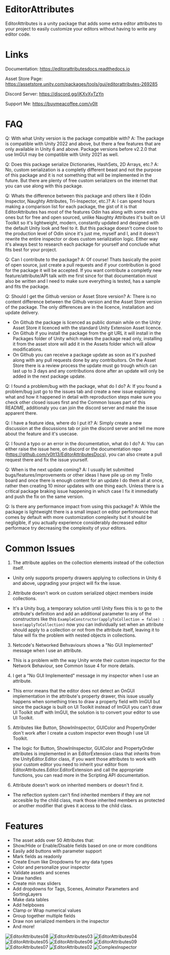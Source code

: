 # EditorAttributes
EditorAttributes is a unity package that adds some extra editor attributes to your project to easily customize your editors without having to write any editor code.

# Links
Documentation: https://editorattributesdocs.readthedocs.io

Asset Store Page: https://assetstore.unity.com/packages/tools/gui/editorattributes-269285

Discord Server: https://discord.gg/jKXvXyTzYn

Support Me: https://buymeacoffee.com/v0lt

# FAQ
Q: With what Unity version is the package compatible with?
A: The package is compatible with Unity 2022 and above, but there a few features that are only available in Unity 6 and above. Package versions before v2.2.0 that use ImGUI may be compatible with Unity 2021 as well.

Q: Does this package serialize Dictionaries, HashSets, 2D Arrays, etc.?
A: No, custom serialization is a completly different beast and not the purpose of this package and it is not something that will be implemented in the future. But there are plenty of free custom serializers on the internet that you can use along with this package. 

Q: Whats the difference between this package and others like it (Odin Inspector, Naughty Attributes, Tri-Inspector, etc.)?
A: I can spend hours making a comparison list for each package, the gist of it is that EditorAttributes has most of the features Odin has along with some extra ones but for free and open sourced, unlike Naughty Attributes it's built on UI Toolkit so it's lightweight, modern, constantly updated and designed with the default Unity look and feel to it. But this package doesn't come close to the production level of Odin since it's just me, myself and I, and it doesn't rewrite the entire inspector or does custom serialization logic. Either way it's always best to research each package for yourself and conclude what fits best for your project.

Q: Can I contribute to the package?
A: Of course! Thats basically the point of open source, just create a pull requests and if your contribution is good for the package it will be accepted. If you want contribute a completly new feature/attribute/API talk with me first since for that documentation must also be written and I need to make sure everything is tested, has a sample and fits the package.

Q: Should I get the Github version or Asset Store version?
A: There is no content difference between the Github version and the Asset Store version of the package. The only differences are in the licence, installation and update delivery.
- On Github the package is licenced as public domain while on the Unity Asset Store it licenced with the standard Unity Extension Asset licence.
- On Github if you install the package from the git URL it will install in the Packages folder of Unity which makes the package read only, installing it from the asset store will add it in the Assets folder which will allow modifications.
- On Github you can receive a package update as soon as it's pushed along with any pull requests done by any contribuitors. On the Asset Store there is a review process the update must go trough which can last up to 3 days and any contributions done after an update will only be added in the next package update.

Q: I found a problem/bug with the package, what do I do?
A: If you found a problem/bug just go to the issues tab and create a new issue explaining what and how it happened in detail with reproduction steps make sure you check other closed issues first and the Common Issues part of this README, additionaly you can join the discord server and make the issue apparent there.

Q: I have a feature idea, where do I put it?
A: Simply create a new discussion at the discussions tab or join the discord server and tell me more about the feature and it's usecase.

Q: I found a typo or an error in the documentation, what do I do?
A: You can either raise the issue here, on discord or the documentation repo (https://github.com/v0lt13/EditorAttributesDocs), you can also create a pull request there and fix the issue yourself.

Q: When is the next update coming?
A: I usually let submitted bugs/features/improvements or other ideas I have pile up on my Trello board and once there is enough content for an update I do them all at once, rather then creating 10 minor updates with one thing each. Unless there is a critical package braking issue happening in which case I fix it immediatly and push the fix on the same version.

Q: Is there any performance impact from using this package?
A: While the package is lightweight there is a small impact on editor performance that comes by default with more customization complexity but it should be negligible, if you actually experience considerably decreased editor performace try decreasing the complexity of your editors.

# Common Issues

1. The attribute applies on the collection elements instead of the collection itself.
- Unity only supports property drawers applying to collections in Unity 6 and above, upgrading your project will fix the issue.
  
2. Attribute doesn't work on custom serialized object members inside collections.
- It's a Unity bug, a temporary solution until Unity fixes this is to go to the attribute's definition and add an additional parameter to any of the constructors like this `ExampleConstructor(applyToCollection = false) : base(applyToCollection)` now you can individually set when an attribute should apply to a collection or not from the attribute itself, leaving it to false will fix the problem with nested objects in collections.

3. Netcode's Networked Behvaviours shows a "No GUI Implemented" message when I use an attribute.
- This is a problem with the way Unity wrote their custom inspector for the Network Behaviour, see Common Issue 4 for more details.

4. I get a "No GUI Implemented" message in my inspector when I use an attribute.
- This error means that the editor does not detect an OnGUI implementation in the attribute's property drawer, this issue usually happens when something tries to draw a property field with ImGUI but since the package is built on UI Toolkit instead of ImGUI you can't draw UI Toolkit stuff with ImGUI, the solution is to convert your editor to use UI Toolkit.

5. Attributes like Button, ShowInInspector, GUIColor and PropertyOrder don't work after I create a custom inspector even though I use UI Toolkit.
- The logic for Button, ShowInInspector, GUIColor and PropertyOrder attributes is implemented in an EditorExtension class that inherits from the UnityEditor.Editor class, if you want those attributes to work with your custom editor you need to inherit your editor from EditorAttributes.Editor.EditorExtension and call the appropriate functions, you can read more in the Scripting API documentation.

6. Attribute doesn't work on inherited members or doesn't find it.
- The reflection system can't find inherited members if they are not accesible by the child class, mark those inherited members as protected or another modifier that gives it access to the child class.

# Features
- The asset adds over 50 Attributes that:
- Show/Hide or Enable/Disable fields based on one or more conditions
- Easily add buttons with parameter support
- Mark fields as readonly
- Create Enum like Dropdowns for any data types
- Color and personalize your inspector
- Validate assets and scenes
- Draw handles
- Create min max sliders
- Add dropdowns for Tags, Scenes, Animator Parameters and SortingLayers
- Make data tables
- Add helpboxes
- Clamp or Wrap numerical values
- Group together multiple fields
- Draw non serialized members in the inspector
- And more!

![EditorAttributes08](https://github.com/v0lt13/EditorAttributes/assets/83181883/5680dc39-d9c7-4f41-8ef4-10945b6817d6)
![EditorAttributes03](https://github.com/v0lt13/EditorAttributes/assets/83181883/e015bc88-b861-41ab-a071-fb8eab64eb3c)
![EditorAttributes04](https://github.com/user-attachments/assets/8614df33-162c-4c5f-b9fa-7a1b12b151db)
![EditorAttributes05](https://github.com/v0lt13/EditorAttributes/assets/83181883/adb2a037-bc56-4817-9e44-450cc86ed7d6)
![EditorAttributes06](https://github.com/v0lt13/EditorAttributes/assets/83181883/1525814a-2ba0-4719-9116-100336b3a48f)
![EditorAttributes09](https://github.com/user-attachments/assets/ff3a1f13-3aec-42bd-98ea-c4206d85a338)
![EditorAttributes07](https://github.com/v0lt13/EditorAttributes/assets/83181883/4588fa62-121e-4f51-945f-d83bde2d8c47)
![EditorAttributes02](https://github.com/v0lt13/EditorAttributes/assets/83181883/57792a16-3f1f-42f1-ae46-50a443a4a78e)
![ComplexInspector](https://github.com/v0lt13/EditorAttributes/assets/83181883/d25d867d-ba81-4f46-b1e3-e9a5c5c9ba3a)
